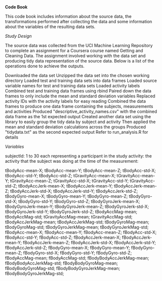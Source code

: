 **Code Book**

This code book includes information about the source data, the transformations performed after collecting the data and some information about the variables of the resulting data sets.

*Study Design*

The source data was collected from the UCI Machine Learning Repository to complete an assignment for a Coursera course named Getting and Cleaning Data. The assignment involved working with the data set and producing tidy data representation of the source data. Below is a list of the operations done to achieve the outputs.

Downloaded the data set
Unzipped the data set into the chosen working directory
Loaded test and training data sets into data frames
Loaded source variable names for test and training data sets
Loaded activity labels
Combined test and training data frames using rbind
Paired down the data frames to only include the mean and standard deviation variables
Replaced activity IDs with the activity labels for easy reading
Combined the data frames to produce one data frame containing the subjects, measurements and activities
Produced "descriptive_activity_names.csv" with the combined data frame as the 1st expected output
Created another data set using the library to easily group the tidy data by subject and activity
Then applied the mean and standard deviation calculations across the groups
Produced "tidydata.txt" as the second expected output
Refer to run_analysis.R for details

*Variables*

subjectId: 1 to 30 each representing a participant in the study
activity: the activity that the subject was doing at the time of the measurement:

tBodyAcc-mean-X;
tBodyAcc-mean-Y;
tBodyAcc-mean-Z;
tBodyAcc-std-X;
tBodyAcc-std-Y;
tBodyAcc-std-Z;
tGravityAcc-mean-X;
tGravityAcc-mean-Y;
tGravityAcc-mean-Z;
tGravityAcc-std-X;
tGravityAcc-std-Y;
tGravityAcc-std-Z;
tBodyAccJerk-mean-X;
tBodyAccJerk-mean-Y;
tBodyAccJerk-mean-Z;
tBodyAccJerk-std-X;
tBodyAccJerk-std-Y;
tBodyAccJerk-std-Z;
tBodyGyro-mean-X;
tBodyGyro-mean-Y;
tBodyGyro-mean-Z;
tBodyGyro-std-X;
tBodyGyro-std-Y;
tBodyGyro-std-Z;
tBodyGyroJerk-mean-X;
tBodyGyroJerk-mean-Y;
tBodyGyroJerk-mean-Z;
tBodyGyroJerk-std-X;
tBodyGyroJerk-std-Y;
tBodyGyroJerk-std-Z;
tBodyAccMag-mean;
tBodyAccMag-std;
tGravityAccMag-mean;
tGravityAccMag-std;
tBodyAccJerkMag-mean;
tBodyAccJerkMag-std;
tBodyGyroMag-mean;
tBodyGyroMag-std;
tBodyGyroJerkMag-mean;
tBodyGyroJerkMag-std;
fBodyAcc-mean-X;
fBodyAcc-mean-Y;
fBodyAcc-mean-Z;
fBodyAcc-std-X;
fBodyAcc-std-Y;
fBodyAcc-std-Z;
fBodyAccJerk-mean-X;
fBodyAccJerk-mean-Y;
fBodyAccJerk-mean-Z;
fBodyAccJerk-std-X;
fBodyAccJerk-std-Y;
fBodyAccJerk-std-Z;
fBodyGyro-mean-X;
fBodyGyro-mean-Y;
fBodyGyro-mean-Z;
fBodyGyro-std-X;
fBodyGyro-std-Y;
fBodyGyro-std-Z;
fBodyAccMag-mean;
fBodyAccMag-std;
fBodyBodyAccJerkMag-mean;
fBodyBodyAccJerkMag-std;
fBodyBodyGyroMag-mean;
fBodyBodyGyroMag-std;
fBodyBodyGyroJerkMag-mean;
fBodyBodyGyroJerkMag-std;

